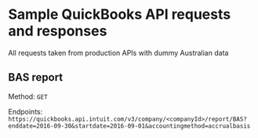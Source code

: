 # Sample QuickBooks API requests and responses 

All requests taken from production APIs with dummy Australian data 

## BAS report
Method: `GET`

Endpoints: `https://quickbooks.api.intuit.com/v3/company/<companyId>/report/BAS?enddate=2016-09-30&startdate=2016-09-01&accountingmethod=accrualbasis`

